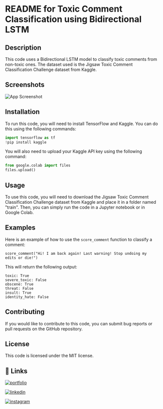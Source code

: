 # README for Toxic Comment Classification using Bidirectional LSTM

## Description
This code uses a Bidirectional LSTM model to classify toxic comments from non-toxic ones. The dataset used is the Jigsaw Toxic Comment Classification Challenge dataset from Kaggle.

## Screenshots

![App Screenshot](https://res.cloudinary.com/rohanphulkar/image/upload/v1681499852/github/Screenshot_2023-04-15_004713_fwwdb4.png)

## Installation
To run this code, you will need to install TensorFlow and Kaggle. You can do this using the following commands:

```python
import tensorflow as tf
!pip install kaggle
```

You will also need to upload your Kaggle API key using the following command:

```python
from google.colab import files
files.upload()
```

## Usage
To use this code, you will need to download the Jigsaw Toxic Comment Classification Challenge dataset from Kaggle and place it in a folder named "train". Then, you can simply run the code in a Jupyter notebook or in Google Colab.

## Examples
Here is an example of how to use the `score_comment` function to classify a comment:

```
score_comment("Hi! I am back again! Last warning! Stop undoing my edits or die!")
```

This will return the following output:
```
toxic: True
severe_toxic: False
obscene: True
threat: False
insult: True
identity_hate: False
```
## Contributing

If you would like to contribute to this code, you can submit bug reports or pull requests on the GitHub repository.

## License

This code is licensed under the MIT license.
## 🔗 Links
[![portfolio](https://img.shields.io/badge/my_portfolio-000?style=for-the-badge&logo=ko-fi&logoColor=white)](https://phoenixdev.online/) 

[![linkedin](https://img.shields.io/badge/linkedin-0A66C2?style=for-the-badge&logo=linkedin&logoColor=white)](https://www.linkedin.com/in/rohanphulkar)

[![instagram](https://img.icons8.com/fluency/48/null/instagram-new.png)](https://www.instagram.com/complex_rohan)
